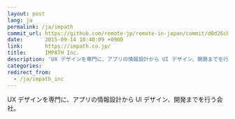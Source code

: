 ```yaml
---
layout: post
lang: ja
permalink: /ja/impath
commit_url: https://github.com/remote-jp/remote-in-japan/commit/d0d26cbab9ee9172f935f1dbba1c1389af621f39
date:       2015-09-14 10:40:09 +0900
link:       https://impath.co.jp/
title:      IMPATH Inc.
description: 'UX デザインを専門に、アプリの情報設計から UI デザイン、開発までを行う会社。'
categories: 
redirect_from:
  - /ja/impath_inc
---
```


<p>UX デザインを専門に、アプリの情報設計から UI デザイン、開発までを行う会社。</p>
